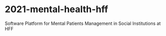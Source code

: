 # 2021-mental-health-hff
Software Platform for Mental Patients Management in Social Institutions at HFF
